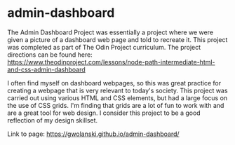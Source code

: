 # admin-dashboard

The Admin Dashboard Project was essentially a project where we were given a picture of a dashboard web page and told to recreate it. This project was completed as part of The Odin Project curriculum. The project directions can be found here: https://www.theodinproject.com/lessons/node-path-intermediate-html-and-css-admin-dashboard

I often find myself on dashboard webpages, so this was great practice for creating a webpage that is very relevant to today's society. This project was carried out using various HTML and CSS elements, but had a large focus on the use of CSS grids. I'm finding that grids are a lot of fun to work with and are a great tool for web design. I consider this project to be a good reflection of my design skillset.

Link to page: https://gwolanski.github.io/admin-dashboard/
